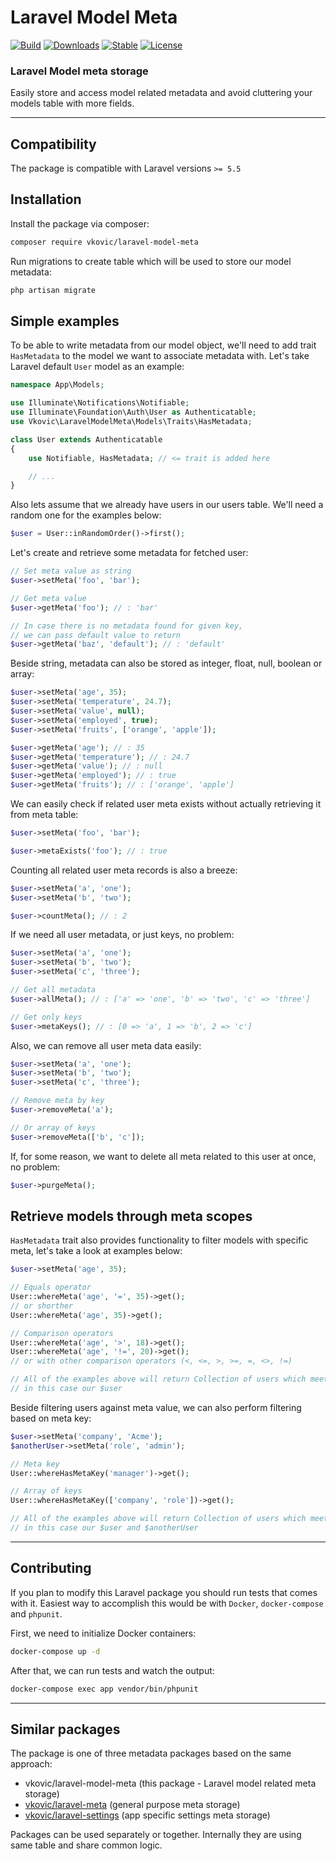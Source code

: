 # Laravel Model Meta

[![Build](https://api.travis-ci.org/vkovic/laravel-model-meta.svg?branch=master)](https://travis-ci.org/vkovic/laravel-model-meta)
[![Downloads](https://poser.pugx.org/vkovic/laravel-model-meta/downloads)](https://packagist.org/packages/vkovic/laravel-model-meta)
[![Stable](https://poser.pugx.org/vkovic/laravel-model-meta/v/stable)](https://packagist.org/packages/vkovic/laravel-model-meta)
[![License](https://poser.pugx.org/vkovic/laravel-model-meta/license)](https://packagist.org/packages/vkovic/laravel-model-meta)

### Laravel Model meta storage

Easily store and access model related metadata and avoid cluttering your models table with more fields.

---

## Compatibility

The package is compatible with Laravel versions `>= 5.5`

## Installation

Install the package via composer:

```bash
composer require vkovic/laravel-model-meta
```

Run migrations to create table which will be used to store our model metadata:

```bash
php artisan migrate
```

## Simple examples

To be able to write metadata from our model object, we'll need to add trait `HasMetadata`
to the model we want to associate metadata with.
Let's take Laravel default `User` model as an example:

```php
namespace App\Models;

use Illuminate\Notifications\Notifiable;
use Illuminate\Foundation\Auth\User as Authenticatable;
use Vkovic\LaravelModelMeta\Models\Traits\HasMetadata;

class User extends Authenticatable
{
    use Notifiable, HasMetadata; // <= trait is added here

    // ...
}
```

Also lets assume that we already have users in our users table.
We'll need a random one for the examples below:

```php
$user = User::inRandomOrder()->first();
```

Let's create and retrieve some metadata for fetched user:

```php
// Set meta value as string
$user->setMeta('foo', 'bar');

// Get meta value
$user->getMeta('foo'); // : 'bar'

// In case there is no metadata found for given key,
// we can pass default value to return
$user->getMeta('baz', 'default'); // : 'default'
```

Beside string, metadata can also be stored as integer, float, null, boolean or array:

```php
$user->setMeta('age', 35);
$user->setMeta('temperature', 24.7);
$user->setMeta('value', null);
$user->setMeta('employed', true);
$user->setMeta('fruits', ['orange', 'apple']);

$user->getMeta('age'); // : 35
$user->getMeta('temperature'); // : 24.7
$user->getMeta('value'); // : null
$user->getMeta('employed'); // : true
$user->getMeta('fruits'); // : ['orange', 'apple']
```

We can easily check if related user meta exists without actually retrieving it from meta table:

```php
$user->setMeta('foo', 'bar');

$user->metaExists('foo'); // : true
```

Counting all related user meta records is also a breeze:

```php
$user->setMeta('a', 'one');
$user->setMeta('b', 'two');

$user->countMeta(); // : 2
```

If we need all user metadata, or just keys, no problem:

```php
$user->setMeta('a', 'one');
$user->setMeta('b', 'two');
$user->setMeta('c', 'three');

// Get all metadata
$user->allMeta(); // : ['a' => 'one', 'b' => 'two', 'c' => 'three']

// Get only keys
$user->metaKeys(); // : [0 => 'a', 1 => 'b', 2 => 'c']
```

Also, we can remove all user meta data easily:

```php
$user->setMeta('a', 'one');
$user->setMeta('b', 'two');
$user->setMeta('c', 'three');

// Remove meta by key
$user->removeMeta('a');

// Or array of keys
$user->removeMeta(['b', 'c']);
```

If, for some reason, we want to delete all meta related to this user at once, no problem:

```php
$user->purgeMeta();
```

## Retrieve models through meta scopes

`HasMetadata` trait also provides functionality to filter models with specific meta,
let's take a look at examples below:

```php
$user->setMeta('age', 35);

// Equals operator
User::whereMeta('age', '=', 35)->get();
// or shorther
User::whereMeta('age', 35)->get();

// Comparison operators
User::whereMeta('age', '>', 18)->get();
User::whereMeta('age', '!=', 20)->get();
// or with other comparison operators (<, <=, >, >=, =, <>, !=)

// All of the examples above will return Collection of users which meet's criteria,
// in this case our $user
```

Beside filtering users against meta value, we can also perform filtering based on meta key:

```php
$user->setMeta('company', 'Acme');
$anotherUser->setMeta('role', 'admin');

// Meta key
User::whereHasMetaKey('manager')->get();

// Array of keys
User::whereHasMetaKey(['company', 'role'])->get();

// All of the examples above will return Collection of users which meet's criteria,
// in this case our $user and $anotherUser
```

---

## Contributing

If you plan to modify this Laravel package you should run tests that comes with it.
Easiest way to accomplish this would be with `Docker`, `docker-compose` and `phpunit`.

First, we need to initialize Docker containers:

```bash
docker-compose up -d
```

After that, we can run tests and watch the output:

```bash
docker-compose exec app vendor/bin/phpunit
```

---

## Similar packages

The package is one of three metadata packages based on the same approach:
- vkovic/laravel-model-meta (this package - Laravel model related meta storage)
- [vkovic/laravel-meta](https://github.com/vkovic/laravel-meta) (general purpose meta storage)
- [vkovic/laravel-settings](https://github.com/vkovic/laravel-settings) (app specific settings meta storage)

Packages can be used separately or together. Internally they are using same table and share common logic.